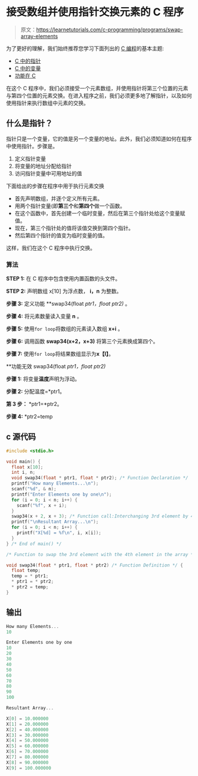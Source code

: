 # 接受数组并使用指针交换元素的 C 程序

> 原文：<https://learnetutorials.com/c-programming/programs/swap-array-elements>

为了更好的理解，我们始终推荐您学习下面列出的 [C 编程](../ "C programming")的基本主题:

*   [C 中的指针](../../c-programming/pointers)
*   [C 中的变量](../../c-programming/variables)
*   [功能在 C](../../c-programming/functions)

在这个 C 程序中，我们必须接受一个元素数组，并使用指针将第三个位置的元素与第四个位置的元素交换。在进入程序之前，我们必须更多地了解指针，以及如何使用指针来执行数组中元素的交换。

## 什么是指针？

指针只是一个变量，它的值是另一个变量的地址。此外，我们必须知道如何在程序中使用指针。步骤是。

1.  定义指针变量
2.  将变量的地址分配给指针
3.  访问指针变量中可用地址的值

下面给出的步骤在程序中用于执行元素交换

*   首先声明数组，并逐个定义所有元素。
*   用两个指针变量(即**第三个**和**第四个**做一个函数。
*   在这个函数中，首先创建一个临时变量，然后在第三个指针处给这个变量赋值。
*   现在，第三个指针处的值将该值交换到第四个指针。
*   然后第四个指针的值变为临时变量的值。

这样，我们在这个 C 程序中执行交换。

### 算法

**STEP 1:** 在 C 程序中包含使用内置函数的头文件。

**STEP 2:** 声明数组 x[10] 为浮点数， **i，n** 为整数。

**步骤 3:** 定义功能 **swap34(float *ptr1，float *ptr2)** 。

**步骤 4:** 将元素数量读入变量 **n** 。

**步骤 5:** 使用`for loop`将数组的元素读入数组 **x+i** 。

**步骤 6:** 调用函数 **swap34(x+2，x+3)** 将第三个元素换成第四个。

**步骤 7:** 使用`for loop`将结果数组显示为**x【I】**。

**功能无效 swap34(float *ptr1，float *ptr2)**

**步骤 1:** 将变量**温度**声明为浮动。

**步骤 2:** 分配温度=*ptr1。

**第 3 步：** *ptr1=*ptr2。

**步骤 4:** *ptr2=temp

## c 源代码

```c
#include <stdio.h>

void main() {
  float x[10];
  int i, n;
  void swap34(float * ptr1, float * ptr2); /* Function Declaration */
  printf("How many Elements...\n");
  scanf("%d", & n);
  printf("Enter Elements one by one\n");
  for (i = 0; i < n; i++) {
    scanf("%f", x + i);
  }
  swap34(x + 2, x + 3); /* Function call:Interchanging 3rd element by 4th */
  printf("\nResultant Array...\n");
  for (i = 0; i < n; i++) {
    printf("X[%d] = %f\n", i, x[i]);
  }
} /* End of main() */

/* Function to swap the 3rd element with the 4th element in the array */

void swap34(float * ptr1, float * ptr2) /* Function Definition */ {
  float temp;
  temp = * ptr1;
  * ptr1 = * ptr2;
  * ptr2 = temp;
}

```

## 输出

```c
How many Elements...
10

Enter Elements one by one
10
20
30
40
50
60
70
80
90
100

Resultant Array...

X[0] = 10.000000
X[1] = 20.000000
X[2] = 40.000000
X[3] = 30.000000
X[4] = 50.000000
X[5] = 60.000000
X[6] = 70.000000
X[7] = 80.000000
X[8] = 90.000000
X[9] = 100.000000
```